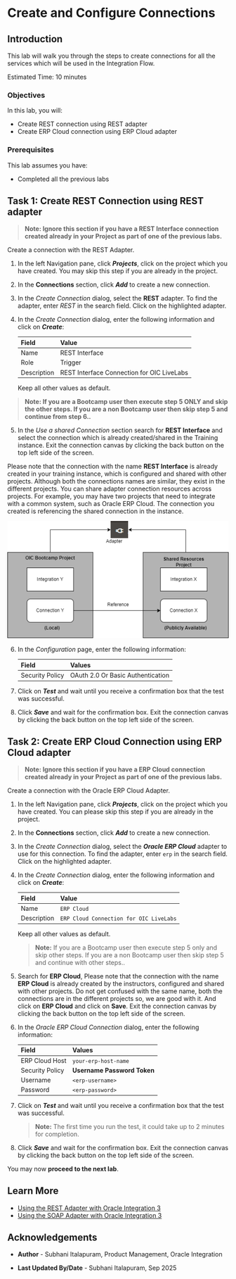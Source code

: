 # Create and Configure Connections

## Introduction

This lab will walk you through the steps to create connections for all the services which will be used in the Integration Flow.

Estimated Time: 10 minutes

### Objectives

In this lab, you will:

- Create REST connection using REST adapter
- Create ERP Cloud connection using ERP Cloud adapter

### Prerequisites

This lab assumes you have:

- Completed all the previous labs

## Task 1: Create REST Connection using REST adapter

> **Note: Ignore this section if you have a REST Interface connection created already in your Project as part of one of the previous labs.**

Create a connection with the REST Adapter.

1. In the left Navigation pane, click ***Projects***, click on the project which you have created.
    You may skip this step if you are already in the project.
2. In the **Connections** section, click ***Add*** to create a new connection.
3. In the *Create Connection* dialog, select the **REST** adapter. To find the adapter, enter *REST* in the search field. Click on the highlighted adapter.
4. In the *Create Connection* dialog, enter the following information and click on ***Create***:

    | **Field**        | **Value**          |
    | --- | ----------- |
    | Name         | REST Interface     |
    | Role         | Trigger       |
    | Description  | REST Interface Connection for OIC LiveLabs |

    Keep all other values as default.

> **Note: If you are a Bootcamp user then execute step 5 ONLY and skip the other steps.
If you are a non Bootcamp user then skip step 5 and continue from step 6..**

5. In the *Use a shared Connection* section search for **REST Interface** and select the connection which is already created/shared in the Training instance. Exit the connection canvas by clicking the back button on the top left side of the screen.

Please note that the connection with the name **REST Interface** is already created in your training instance, which is configured and shared with other projects. Although both the connections names are similar, they exist in the different projects. You can share adapter connection resources across projects. For example, you may have two projects that need to integrate with a common system, such as Oracle ERP Cloud. The connection you created is referencing the shared connection in the instance.

![Shared Connection](images/connection-sharing.png)

6. In the *Configuration* page, enter the following information:

    | **Field**  | **Values** |
    |---|---|
    |Security Policy | OAuth 2.0 Or Basic Authentication |

7. Click on ***Test***  and wait until you receive a confirmation box that the test was successful.
8. Click ***Save*** and wait for the confirmation box. Exit the connection canvas by clicking the back button on the top left side of the screen.

## Task 2: Create ERP Cloud Connection using ERP Cloud adapter

> **Note: Ignore this section if you have a ERP Cloud connection created already in your Project as part of one of the previous labs.**

Create a connection with the Oracle ERP Cloud Adapter.

1. In the left Navigation pane, click ***Projects***, click on the project which you have created.
    You can please skip this step if you are already in the project.
2. In the **Connections** section, click ***Add*** to create a new connection.

3. In the *Create Connection* dialog, select the ***Oracle ERP Cloud*** adapter to use for this connection. To find the adapter, enter `erp` in the search field. Click on the highlighted adapter.
4. In the *Create Connection* dialog, enter the following information and click on ***Create***:

    | **Field**        | **Value**          |
    | --- | ----------- |
    | Name         | `ERP Cloud`       |
    | Description  | `ERP Cloud Connection for OIC LiveLabs` |

    Keep all other values as default.

    > **Note:** If you are a Bootcamp user then execute step 5 only and skip other steps.
    If you are a non Bootcamp user then skip step 5 and continue with other steps..

5. Search for **ERP Cloud**, Please note that the connection with the name **ERP Cloud** is already created by the instructors, configured and shared with other projects.
Do not get confused with the same name, both the connections are in the different projects so, we are good with it. And click on **ERP Cloud** and click on **Save**. Exit the connection canvas by clicking the back button on the top left side of the screen.

6. In the *Oracle ERP Cloud Connection* dialog, enter the following information:

    | **Field**  | **Values** |
    |---|---|
    |ERP Cloud Host | `your-erp-host-name` |
    |Security Policy | **Username Password Token**|
    |Username | `<erp-username>`|
    |Password | `<erp-password>`|

7. Click on ***Test*** and wait until you receive a
confirmation box that the test was successful.

    > **Note:** The first time you run the test, it could take up to 2 minutes for completion.

8. Click ***Save*** and wait for the confirmation box. Exit the connection canvas by clicking the back button on the top left side of the screen.

You may now **proceed to the next lab**.

## Learn More

- [Using the REST Adapter with Oracle Integration 3](https://docs.oracle.com/en/cloud/paas/application-integration/rest-adapter/index.html)
- [Using the SOAP Adapter with Oracle Integration 3](https://docs.oracle.com/en/cloud/paas/application-integration/soap-adapter/index.html)

## Acknowledgements

* **Author** - Subhani Italapuram, Product Management, Oracle Integration
- **Last Updated By/Date** - Subhani Italapuram, Sep 2025

